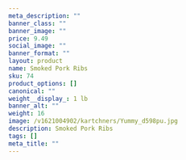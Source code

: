 ```yaml
---
meta_description: ""
banner_class: ""
banner_image: ""
price: 9.49
social_image: ""
banner_format: ""
layout: product
name: Smoked Pork Ribs
sku: 74
product_options: []
canonical: ""
weight__display_: 1 lb
banner_alt: ""
weight: 16
image: /v1621004902/kartchners/Yummy_d598pu.jpg
description: Smoked Pork Ribs
tags: []
meta_title: ""
---
```


